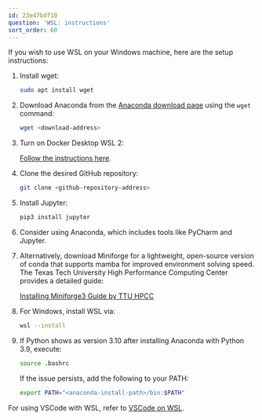 ```yaml
---
id: 23ed7bdf10
question: 'WSL: instructions'
sort_order: 60
---
```


If you wish to use WSL on your Windows machine, here are the setup instructions:

1. Install wget:
   
   ```bash
   sudo apt install wget
   ```

2. Download Anaconda from the [Anaconda download page](https://www.anaconda.com/download#downloads) using the `wget` command:
   
   ```bash
   wget <download-address>
   ```

3. Turn on Docker Desktop WSL 2:
   
   [Follow the instructions here](https://docs.docker.com/desktop/windows/wsl/#turn-on-docker-desktop-wsl-2).

4. Clone the desired GitHub repository:
   
   ```bash
   git clone <github-repository-address>
   ```

5. Install Jupyter:
   
   ```bash
   pip3 install jupyter
   ```

6. Consider using Anaconda, which includes tools like PyCharm and Jupyter.

7. Alternatively, download Miniforge for a lightweight, open-source version of conda that supports mamba for improved environment solving speed. The Texas Tech University High Performance Computing Center provides a detailed guide:
   
   [Installing Miniforge3 Guide by TTU HPCC](https://www.depts.ttu.edu/hpcc/userguides/application_guides/Miniforge.php)

8. For Windows, install WSL via:
    
    ```bash
    wsl --install
    ```

9. If Python shows as version 3.10 after installing Anaconda with Python 3.9, execute:
    
    ```bash
    source .bashrc
    ```
    
    If the issue persists, add the following to your PATH:
    
    ```bash
    export PATH="<anaconda-install-path>/bin:$PATH"
    ```

For using VSCode with WSL, refer to [VSCode on WSL](https://code.visualstudio.com/docs/remote/wsl).